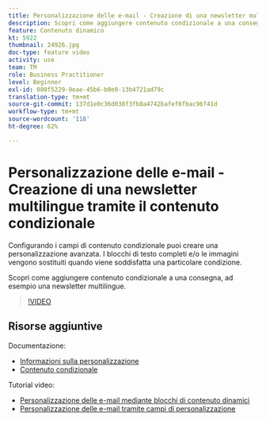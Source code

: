 ```yaml
---
title: Personalizzazione delle e-mail - Creazione di una newsletter multilingue tramite il contenuto condizionale
description: Scopri come aggiungere contenuto condizionale a una consegna, ad esempio una newsletter multilingue.
feature: Contenuto dinamico
kt: 5922
thumbnail: 24926.jpg
doc-type: feature video
activity: use
team: TM
role: Business Practitioner
level: Beginner
exl-id: 080f5229-9eae-45b6-b0e0-13b4721ad79c
translation-type: tm+mt
source-git-commit: 137d1e0c36d038f3fb8a4742bafef6fbac96f41d
workflow-type: tm+mt
source-wordcount: '118'
ht-degree: 62%

---
```


# Personalizzazione delle e-mail - Creazione di una newsletter multilingue tramite il contenuto condizionale

Configurando i campi di contenuto condizionale puoi creare una personalizzazione avanzata. I blocchi di testo completi e/o le immagini vengono sostituiti quando viene soddisfatta una particolare condizione.

Scopri come aggiungere contenuto condizionale a una consegna, ad esempio una newsletter multilingue.

>[!VIDEO](https://video.tv.adobe.com/v/24926?quality=12)

## Risorse aggiuntive

Documentazione:

* [Informazioni sulla personalizzazione](https://docs.adobe.com/content/help/it-IT/campaign-classic/using/sending-messages/personalizing-deliveries/about-personalization.html)
* [Contenuto condizionale](https://docs.adobe.com/content/help/en/campaign-classic/using/sending-messages/personalizing-deliveries/conditional-content.html)

Tutorial video:

* [Personalizzazione delle e-mail mediante blocchi di contenuto dinamici](/help/sending-messages/email-channel/personalization-with-dynamic-content-blocks.md)
* [Personalizzazione delle e-mail tramite campi di personalizzazione](/help/sending-messages/email-channel/personalizing-emails-using-personalization-fields.md)
